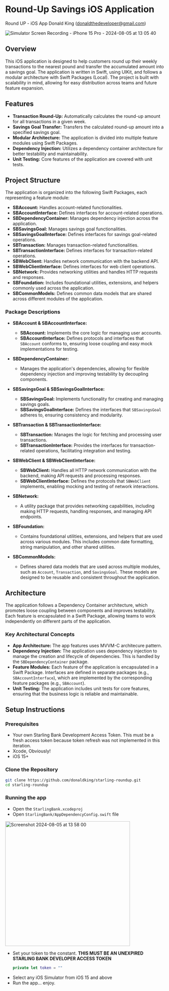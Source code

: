 # Round-Up Savings iOS Application
Round UP - iOS App Donald King (donaldthedeveloper@gmail.com)

![Simulator Screen Recording - iPhone 15 Pro - 2024-08-05 at 13 05 40](https://github.com/user-attachments/assets/01fa0b46-1599-46af-81b7-3ee7d2c673ce)

## Overview

This iOS application is designed to help customers round up their weekly transactions to the nearest pound and transfer the accumulated amount into a savings goal. The application is written in Swift, using UIKit, and follows a modular architecture with Swift Packages (Local). The project is built with scalability in mind, allowing for easy distribution across teams and future feature expansion.

## Features

- **Transaction Round-Up:** Automatically calculates the round-up amount for all transactions in a given week.
- **Savings Goal Transfer:** Transfers the calculated round-up amount into a specified savings goal.
- **Modular Architecture:** The application is divided into multiple feature modules using Swift Packages.
- **Dependency Injection:** Utilizes a dependency container architecture for better testability and maintainability.
- **Unit Testing:** Core features of the application are covered with unit tests.

## Project Structure

The application is organized into the following Swift Packages, each representing a feature module:

- **SBAccount:** Handles account-related functionalities.
- **SBAccountInterface:** Defines interfaces for account-related operations.
- **SBDependencyContainer:** Manages dependency injection across the application.
- **SBSavingsGoal:** Manages savings goal functionalities.
- **SBSavingsGoalInterface:** Defines interfaces for savings goal-related operations.
- **SBTransaction:** Manages transaction-related functionalities.
- **SBTransactionInterface:** Defines interfaces for transaction-related operations.
- **SBWebClient:** Handles network communication with the backend API.
- **SBWebClientInterface:** Defines interfaces for web client operations.
- **SBNetwork:** Provides networking utilities and handles HTTP requests and responses.
- **SBFoundation:** Includes foundational utilities, extensions, and helpers commonly used across the application.
- **SBCommonModels:** Defines common data models that are shared across different modules of the application.

### Package Descriptions

- **SBAccount & SBAccountInterface:**
  - **SBAccount:** Implements the core logic for managing user accounts.
  - **SBAccountInterface:** Defines protocols and interfaces that `SBAccount` conforms to, ensuring loose coupling and easy mock implementations for testing.

- **SBDependencyContainer:**
  - Manages the application's dependencies, allowing for flexible dependency injection and improving testability by decoupling components.

- **SBSavingsGoal & SBSavingsGoalInterface:**
  - **SBSavingsGoal:** Implements functionality for creating and managing savings goals.
  - **SBSavingsGoalInterface:** Defines the interfaces that `SBSavingsGoal` adheres to, ensuring consistency and modularity.

- **SBTransaction & SBTransactionInterface:**
  - **SBTransaction:** Manages the logic for fetching and processing user transactions.
  - **SBTransactionInterface:** Provides the interfaces for transaction-related operations, facilitating integration and testing.

- **SBWebClient & SBWebClientInterface:**
  - **SBWebClient:** Handles all HTTP network communication with the backend, making API requests and processing responses.
  - **SBWebClientInterface:** Defines the protocols that `SBWebClient` implements, enabling mocking and testing of network interactions.

- **SBNetwork:**
  - A utility package that provides networking capabilities, including making HTTP requests, handling responses, and managing API endpoints.

- **SBFoundation:**
  - Contains foundational utilities, extensions, and helpers that are used across various modules. This includes common date formatting, string manipulation, and other shared utilities.

- **SBCommonModels:**
  - Defines shared data models that are used across multiple modules, such as `Account`, `Transaction`, and `SavingsGoal`. These models are designed to be reusable and consistent throughout the application.

## Architecture

The application follows a Dependency Container architecture, which promotes loose coupling between components and improves testability. Each feature is encapsulated in a Swift Package, allowing teams to work independently on different parts of the application.

### Key Architectural Concepts

- **App Architecture:** The app features uses MVVM-C architecure pattern.
- **Dependency Injection:** The application uses dependency injection to manage the creation and lifecycle of dependencies. This is handled by the `SBDependencyContainer` package.
- **Feature Modules:** Each feature of the application is encapsulated in a Swift Package. Interfaces are defined in separate packages (e.g., `SBAccountInterface`), which are implemented by the corresponding feature packages (e.g., `SBAccount`).
- **Unit Testing:** The application includes unit tests for core features, ensuring that the business logic is reliable and maintainable.

## Setup Instructions

### Prerequisites

- Your own Starling Bank Development Access Token. This must be a fresh access token because token refresh was not implemented in this iteration.
- Xcode, Obviously!
- iOS 15+

### Clone the Repository

```bash
git clone https://github.com/donaldking/starling-roundup.git
cd starling-roundup
```

### Running the app

- Open the `StarlingBank.xcodeproj`
- Open `StarlingBank/AppDependencyConfig.swift` file

<img width="395" alt="Screenshot 2024-08-05 at 13 58 00" src="https://github.com/user-attachments/assets/d73a6562-6070-4b10-b0b4-e3b2d13d1bdb">

- Set your token to the constant. **THIS MUST BE AN UNEXPIRED STARLING BANK DEVELOPER ACCESS TOKEN**
  ```swift
  private let token = ""
  ```
- Select any iOS Simulator from iOS 15 and above
- Run the app... enjoy.


